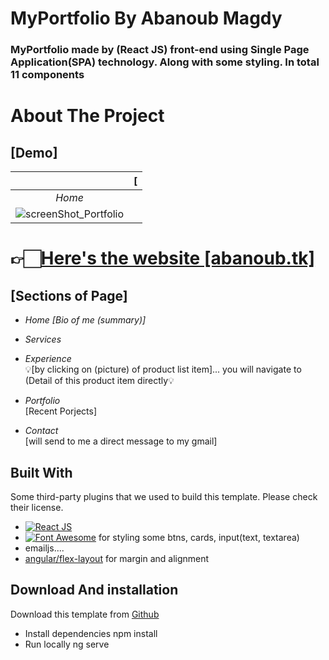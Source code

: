 
# MyPortfolio By Abanoub Magdy

### MyPortfolio made by (React JS) front-end using Single Page Application(SPA) technology. Along with some styling. In total 11 components 

# About The Project 
## [Demo]
| [![]()]() | [  
|:---:|:---:|
| *Home*  |
| ![screenShot_Portfolio](https://i.ibb.co/mqj7fT9/image.png)

# 👉🏻[Here's the website [abanoub.tk]](http://abanoub.tk/)

## [Sections of Page]

* *Home [Bio of me (summary)]*

* *Services*

* *Experience* <br/>💡[by clicking on (picture) of product list item]... you will navigate to (Detail of this product item directly💡

* *Portfolio* <br/> [Recent Porjects] 

* *Contact* <br/> [will send to me a direct message to my gmail] 



## Built With

Some third-party plugins that we used to build this template. Please check their license.

* [![React JS][Angular.io]][Angular-url]
* [![Font Awesome][Bootstrap.com]][Bootstrap-url] for styling some btns, cards, input(text, textarea)
* emailjs....
* [angular/flex-layout] for margin and alignment

<!-- download -->
## Download And installation

Download this template from [Github](https://github.com/Abanoub5015/MyStore/archive/refs/heads/main.zip)


* Install dependencies
npm install
* Run locally
ng serve

[Angular.io]: https://img.shields.io/badge/Angular-DD0031?style=for-the-badge&logo=angular&logoColor=white
[Angular-url]: https://angular.io/
[Bootstrap.com]: https://img.shields.io/badge/Bootstrap-563D7C?style=for-the-badge&logo=bootstrap&logoColor=white
[Bootstrap-url]: https://getbootstrap.com
[angular/flex-layout]: https://github.com/angular/flex-layout

